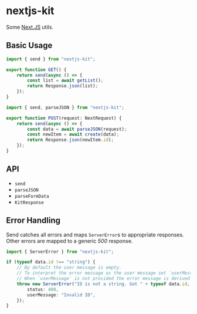 # nextjs-kit

Some [Next.JS](https://nextjs.org) utils.

## Basic Usage

```ts
import { send } from "nextjs-kit";

export function GET() {
    return send(async () => {
        const list = await getList();
        return Response.json(list);
    });
}
```

```ts
import { send, parseJSON } from "nextjs-kit";

export function POST(request: NextRequest) {
    return send(async () => {
        const data = await parseJSON(request);
        const newItem = await create(data);
        return Response.json(newItem.id);
    });
}
```

## API

-   `send`
-   `parseJSON`
-   `parseFormData`
-   `KitResponse`

## Error Handling

Send catches all errors and maps `ServerError`s to appropriate responses. Other errors are mapped to a generic _500_ response.

```ts
import { ServerError } from "nextjs-kit";

if (typeof data.id !== "string") {
    // By default the user message is empty.
    // To interpret the error message as the user message set `userMessage: true`.
    // When `userMessage` is not provided the error message is derived from the status.
    throw new ServerError("ID is not a string. Got " + typeof data.id, {
        status: 400,
        userMessage: "Invalid ID",
    });
}
```
